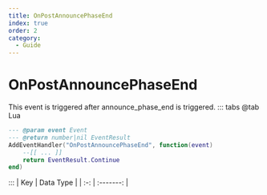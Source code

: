 ```yaml
---
title: OnPostAnnouncePhaseEnd
index: true
order: 2
category:
  - Guide
---
```


# OnPostAnnouncePhaseEnd
This event is triggered after announce_phase_end is triggered.
::: tabs
@tab Lua
```lua
--- @param event Event
--- @return number|nil EventResult
AddEventHandler("OnPostAnnouncePhaseEnd", function(event)
    --[[ ... ]]
    return EventResult.Continue
end)
```

:::
| Key | Data Type |
| :-: | :-------: |